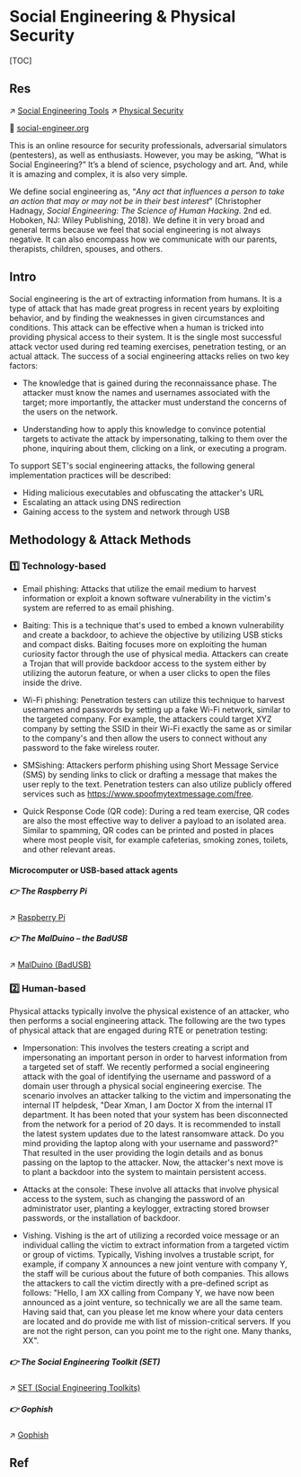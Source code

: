 # Social Engineering & Physical Security

[TOC]



## Res
↗ [Social Engineering Tools](../../☠️%20Kill%20Chain/🤔%20Pen-testing%20Tools/Social%20Engineering%20Tools/Social%20Engineering%20Tools.md)
↗ [Physical Security](../../Physical%20Security/Physical%20Security.md)

🔗 [social-engineer.org](https://www.social-engineer.org)

This is an online resource for security professionals, adversarial simulators (pentesters), as well as enthusiasts. However, you may be asking, “What is Social Engineering?” It’s a blend of science, psychology and art. And, while it is amazing and complex, it is also very simple.

We define social engineering as,  “*Any act that influences a person to take an action that may or may not be in their best interest*” (Christopher Hadnagy, *Social Engineering: The Science of Human Hacking*. 2nd ed. Hoboken, NJ: Wiley Publishing, 2018). We define it in very broad and general terms because we feel that social engineering is not always negative. It can also encompass how we communicate with our parents, therapists, children, spouses, and others.



## Intro
Social engineering is the art of extracting information from humans. It is a type of attack that has made great progress in recent years by exploiting behavior, and by finding the weaknesses in given circumstances and conditions. This attack can be effective when a human is tricked into providing physical access to their system. It is the single most successful attack vector used during red teaming exercises, penetration testing, or an actual attack. The success of a social engineering attacks relies on two key factors:
- The knowledge that is gained during the reconnaissance phase. The attacker must know the names and usernames associated with the target; more importantly, the attacker must understand the concerns of the users on the network.

- Understanding how to apply this knowledge to convince potential targets to activate the attack by impersonating, talking to them over the phone, inquiring about them, clicking on a link, or executing a program. 

To support SET's social engineering attacks, the following general implementation practices will be described:
- Hiding malicious executables and obfuscating the attacker's URL
- Escalating an attack using DNS redirection  
- Gaining access to the system and network through USB


## Methodology & Attack Methods
### 1️⃣ Technology-based
- Email phishing: Attacks that utilize the email medium to harvest information or exploit a known software vulnerability in the victim's system are referred to as email phishing.

- Baiting: This is a technique that's used to embed a known vulnerability and create a backdoor, to achieve the objective by utilizing USB sticks and compact disks. Baiting focuses more on exploiting the human curiosity factor through the use of physical media. Attackers can create a Trojan that will provide backdoor access to the system either by utilizing the autorun feature, or when a user clicks to open the files inside the drive.

- Wi-Fi phishing: Penetration testers can utilize this technique to harvest usernames and passwords by setting up a fake Wi-Fi network, similar to the targeted company. For example, the attackers could target XYZ company by setting the SSID in their Wi-Fi exactly the same as or similar to the company's and then allow the users to connect without any password to the fake wireless router.

- SMSishing: Attackers perform phishing using Short Message Service (SMS) by sending links to click or drafting a message that makes the user reply to the text. Penetration testers can also utilize publicly offered services such as https://www.spoofmytextmessage.com/free.

- Quick Response Code (QR code): During a red team exercise, QR codes are also the most effective way to deliver a payload to an isolated area. Similar to spamming, QR codes can be printed and posted in places where most people visit, for example cafeterias, smoking zones, toilets, and other relevant areas.


#### Microcomputer or USB-based attack agents
##### 👉 The Raspberry Pi
↗ [Raspberry Pi](../../../Embedded%20&%20Internet%20of%20Things/🚟%20Embedded%20Computer%20Systems/🛌%20Single-Board%20Computer%20(SBC)/Raspberry%20Pi/Raspberry%20Pi.md)


##### 👉 The MalDuino – the BadUSB
↗ [MalDuino (BadUSB)](../../☠️%20Kill%20Chain/🤔%20Pen-testing%20Tools/Delivery%20Tools/MalDuino%20(BadUSB).md)


### 2️⃣ Human-based
Physical attacks typically involve the physical existence of an attacker, who then performs a social engineering attack. The following are the two types of physical attack that are engaged during RTE or penetration testing:

- Impersonation: This involves the testers creating a script and impersonating an important person in order to harvest information from a targeted set of staff. We recently performed a social engineering attack with the goal of identifying the username and password of a domain user through a physical social engineering exercise. The scenario involves an attacker talking to the victim and impersonating the internal IT helpdesk, "Dear Xman, I am Doctor X from the internal IT department. It has been noted that your system has been disconnected from the network for a period of 20 days. It is recommended to install the latest system updates due to the latest ransomware attack. Do you mind providing the laptop along with your username and password?" That resulted in the user providing the login details and as bonus passing on the laptop to the attacker. Now, the attacker's next move is to plant a backdoor into the system to maintain persistent access.  

- Attacks at the console: These involve all attacks that involve physical access to the system, such as changing the password of an administrator user, planting a keylogger, extracting stored browser passwords, or the installation of backdoor.

- Vishing. Vishing is the art of utilizing a recorded voice message or an individual calling the victim to extract information from a targeted victim or group of victims. Typically, Vishing involves a trustable script, for example, if company X announces a new joint venture with company Y, the staff will be curious about the future of both companies. This allows the attackers to call the victim directly with a pre-defined script as follows: "Hello, I am XX calling from Company Y, we have now been announced as a joint venture, so technically we are all the same team. Having said that, can you please let me know where your data centers are located and do provide me with list of mission-critical servers. If you are not the right person, can you point me to the right one. Many thanks, XX".


##### 👉 The Social Engineering Toolkit (SET)
↗ [SET (Social Engineering Toolkits)](../../☠️%20Kill%20Chain/🤔%20Pen-testing%20Tools/Social%20Engineering%20Tools/SET%20(Social%20Engineering%20Toolkits).md)


##### 👉 Gophish
↗ [Gophish](../../☠️%20Kill%20Chain/🤔%20Pen-testing%20Tools/Social%20Engineering%20Tools/Gophish.md)



## Ref